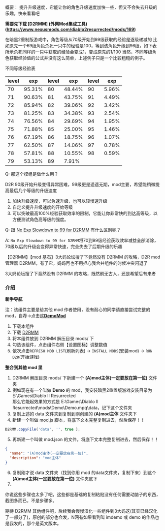 概要：
提升升级速度，它能让你的角色升级速度加快一些，但又不会失去升级的乐趣，快来看看吧

**需要先下载 [D2RMM] (外网Mod集成工具)(https://www.nexusmods.com/diablo2resurrected/mods/169)**

在暗黑2重制版游戏中，角色等级从70级开始到99级获取的经验是逐级递减的
比如原先一个69级角色杀死一只牛的经验是100，等到该角色升级到96级，如下表所示杀死同样的一只牛获取的经验会变成1，变成原先的1/100
当然，不同等级角色获取经验值的公式并没有这么简单，上述例子只是一个比较粗糙的例子。

不同等级经验表

| **level** | **exp** | **level** | **exp** | **level** | **exp** |
| -------- | ---------- | -------- | ---------- | -------- | ---------- |
| 70       | 95.31%     | 80       | 48.44%     | 90       | 5.96%      |
| 71       | 90.63%     | 81       | 43.75%     | 91       | 4.49%      |
| 72       | 85.94%     | 82       | 39.06%     | 92       | 3.42%      |
| 73       | 81.25%     | 83       | 34.38%     | 93       | 2.54%      |
| 74       | 76.56%     | 84       | 29.69%     | 94       | 1.95%      |
| 75       | 71.88%     | 85       | 25.00%     | 95       | 1.46%      |
| 76       | 67.19%     | 86       | 18.75%     | 96       | 1.07%      |
| 77       | 62.50%     | 87       | 14.06%     | 97       | 0.78%      |
| 78       | 57.81%     | 88       | 10.55%     | 98       | 0.59%      |
| 79       | 53.13%     | 89       | 7.91%      |          |            |

Q: 那这个模组是做什么用？

D2R 90级开始升级变得异常困难，99级更是遥遥无期，mod主要，希望能稍微提高最后几个等级的升级速度

1. 加快升级速度，可以急速升级，也可以较慢速升级
2. 自定义提升升级速度的开始等级
3. 可以突破最高100%经验获取效率的限制，它能让你非常快的到达高等级，以方便测试角色高等级的强度。

Q: 跟 [No Exp Slowdown to 99 for D2RMM](https://www.nexusmods.com/diablo2resurrected/mods/306) 有什么区别呢？

A: `No Exp Slowdown to 99 for D2RMM`将70到99级经验获取效率减益全部消除，70级以后的升级会变得异常快速，完全失去了后期升级的乐趣


【D2RMM】【mod 基石】3大妈论坛搜了下竟然没有 D2RMM 的攻略，D2R mod 管理器 D2RMM，有了它，妈妈再也不用担心我合并组件的时候冲突闪退了

3大妈论坛搜了下竟然没有 D2RMM 的攻略，既然前无古人，还是希望后有来者

### 介绍



**新手导航**

注：该组件主要是给其他 mod 作者使用，没有耐心的同学请直接尝试完整的 mod，自荐->点击这[**DemoMod**](https://bbs.3dmgame.com/thread-6431267-1-1.html)

1. 下载本组件
2. 下载 [D2RMM](https://www.nexusmods.com/diablo2resurrected/mods/169)
3. 将本组件放到 D2RMM 解压目录 mods/ 下
4. 勾选该组件，点击组件右侧【设置图标】调整数值
5. 依次点击`REFRESH MOD LIST`(刷新列表) -> `INSTALL MODS`(安装mod) -> `RUN D2R`(开始游戏)


**整合到其他 mod 里**

1. D2RMM 解压目录 mods/ 下新建一个 **(A)mod主体(一定要放在第一位)** 文件夹
2. 例如现在有一个叫做 **Demo** 的 mod，我安装暗黑2重置版游戏安装目录为 E:\Games\Diablo II Resurrected\
那么它能起效果的方式是 E:\Games\Diablo II Resurrected\mods\Demo\Demo.mpq\data，记下这个文件夹
3. 复制上述的 data 文件夹到复制到刚创建的 **(A)mod主体** 文件夹下
4. 新建一个叫做 mod.js 脚本，将底下文本完整复制进去，然后保存！！
```js
D2RMM.copyFile('data', '', true );
```
5. 再新建一个叫做 mod.json 的文件，将底下文本完整复制进去，然后保存！！
```json
{
  "name": "(A)mod主体(一定要放在第一位)",
  "description": "mod主体"
}
```
6. 复制刚才说 data 文件夹（找到你用 mod 的data文件夹，复制下来）到这个 **(A)mod主体(一定要放在第一位)** 文件夹底下
7. 

你说这些步骤也太多了吧，这些都是基础的复制粘贴没有任何需要动脑子的东西，截图多而已，不是步骤多。


期待 D2RMM 其他组件吧，后续我会慢慢汉化一些组件到3大妈这(其实已经汉化了一部分了)，原创的部分也会发，N网有如果看到叫 imdemo 或 demo 的作品也是我发的，那个是英文版本。

